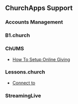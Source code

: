 ## ChurchApps Support

### Accounts Management

### B1.church

### ChUMS
- [How To Setup Online Giving](chums/giving.md)

### Lessons.church
- [Connect to ](chums/connect-sp.md)

### StreamingLive
